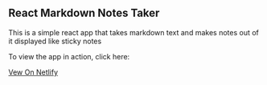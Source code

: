 ## React Markdown Notes Taker

This is a simple react app that takes markdown text and makes notes out of it displayed like sticky notes

To view the app in action, click here:

[Vew On Netlify](https://603b4239b79b0d08746f9b45--gifted-gates-ad6cbf.netlify.app/)
